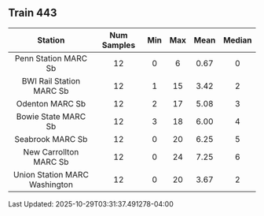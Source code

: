 ## Train 443

| Station | Num Samples | Min | Max | Mean | Median |
| :-----: | :---------: | :-: | :-: | :--: | :----: |
| Penn Station MARC Sb | 12 | 0 | 6 | 0.67 | 0 |
| BWI Rail Station MARC Sb | 12 | 1 | 15 | 3.42 | 2 |
| Odenton MARC Sb | 12 | 2 | 17 | 5.08 | 3 |
| Bowie State MARC Sb | 12 | 3 | 18 | 6.00 | 4 |
| Seabrook MARC Sb | 12 | 0 | 20 | 6.25 | 5 |
| New Carrollton MARC Sb | 12 | 0 | 24 | 7.25 | 6 |
| Union Station MARC Washington | 12 | 0 | 20 | 3.67 | 2 |


Last Updated: 2025-10-29T03:31:37.491278-04:00